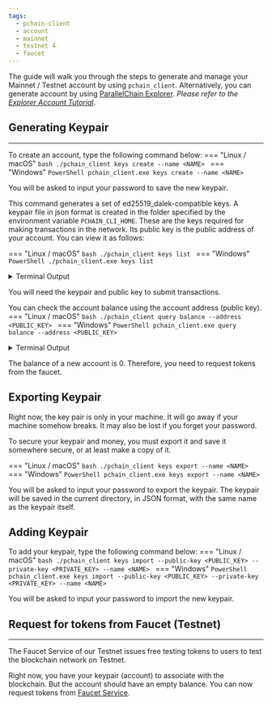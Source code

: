 ```yaml
---
tags:
  - pchain-client
  - account
  - mainnet
  - testnet 4
  - faucet
---
```


The guide will walk you through the steps to generate and manage your Mainnet / Testnet account by using `pchain_client`. Alternatively, you can generate account by using [ParallelChain Explorer](https://explorer.parallelchain.io). *Please refer to the [Explorer Account Tutorial](https://parallelchain.io/company/newsroom/explorer-account-tutorial)*.

## Generating Keypair
---

To create an account, type the following command below:
=== "Linux / macOS"
    ```bash
    ./pchain_client keys create --name <NAME>
    ```
=== "Windows"
    ```PowerShell
    pchain_client.exe keys create --name <NAME>
    ```

You will be asked to input your password to save the new keypair.

This command generates a set of ed25519_dalek-compatible keys. A keypair file in json format is created in the folder specified by the environment variable `PCHAIN_CLI_HOME`. These are the keys required for making transactions in the network. Its public key is the public address of your account. You can view it as follows:

=== "Linux / macOS"
    ```bash
    ./pchain_client keys list
    ```
=== "Windows"
    ```PowerShell
    ./pchain_client.exe keys list
    ```

<details><summary>Terminal Output</summary>
```bash
Keypair Name (First 50 char)                        Public key 
-------------------------                           ------------------------- 
doc                                                 mF0a_r31a_cNNnKbngoUGUuy71V_l872yGxy7iwIBwA
```
</details>

You will need the keypair and public key to submit transactions.

You can check the account balance using the account address (public key).
=== "Linux / macOS"
    ```bash
    ./pchain_client query balance --address <PUBLIC_KEY>
    ```
=== "Windows"
    ```PowerShell
    pchain_client.exe query balance --address <PUBLIC_KEY>
    ```
<details><summary>Terminal Output</summary>
```bash
0
```
</details>

The balance of a new account is 0. Therefore, you need to request tokens from the faucet.

## Exporting Keypair

Right now, the key pair is only in your machine. It will go away if your machine somehow breaks. It may also be lost if you forget your password. 

To secure your keypair and money, you must export it and save it somewhere secure, or at least make a copy of it.

=== "Linux / macOS"
    ```bash
    ./pchain_client keys export --name <NAME>
    ```
=== "Windows"
    ```PowerShell
    pchain_client.exe keys export --name <NAME>
    ```

You will be asked to input your password to export the keypair. The keypair will be saved in the current directory, in JSON format, with the same name as the keypair itself.

## Adding Keypair

To add your keypair, type the following command below:
=== "Linux / macOS"
    ```bash
    ./pchain_client keys import --public-key <PUBLIC_KEY> --private-key <PRIVATE_KEY> --name <NAME>
    ```
=== "Windows"
    ```PowerShell
    pchain_client.exe keys import --public-key <PUBLIC_KEY> --private-key <PRIVATE_KEY> --name <NAME>
    ```

You will be asked to input your password to import the new keypair.

## Request for tokens from Faucet (Testnet)
---

The Faucet Service of our Testnet issues free testing tokens to users to test the blockchain network on Testnet. 

Right now, you have your keypair (account) to associate with the blockchain. But the account should have an empty balance. You can now request tokens from [Faucet Service](https://faucet.parallelchain.io).